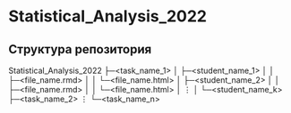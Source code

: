 # Statistical_Analysis_2022

## Структура репозитория

Statistical_Analysis_2022
├─<task_name_1>
│ ├─<student_name_1>
│ │ ├─<file_name.rmd>
│ │ └─<file_name.html>
│ ├─<student_name_2>
│ │ ├─<file_name.rmd>
│ │ └─<file_name.html>
│ ⋮
│ └─<student_name_k>
├─<task_name_2>
⋮
└─<task_name_n>
